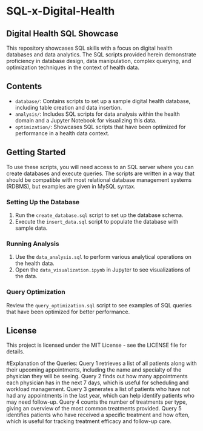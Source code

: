 # SQL-x-Digital-Health

## Digital Health SQL Showcase

This repository showcases SQL skills with a focus on digital health databases and data analytics. The SQL scripts provided herein demonstrate proficiency in database design, data manipulation, complex querying, and optimization techniques in the context of health data.

## Contents

- `database/`: Contains scripts to set up a sample digital health database, including table creation and data insertion.
- `analysis/`: Includes SQL scripts for data analysis within the health domain and a Jupyter Notebook for visualizing this data.
- `optimization/`: Showcases SQL scripts that have been optimized for performance in a health data context.

## Getting Started

To use these scripts, you will need access to an SQL server where you can create databases and execute queries. The scripts are written in a way that should be compatible with most relational database management systems (RDBMS), but examples are given in MySQL syntax.

### Setting Up the Database

1. Run the `create_database.sql` script to set up the database schema.
2. Execute the `insert_data.sql` script to populate the database with sample data.

### Running Analysis

1. Use the `data_analysis.sql` to perform various analytical operations on the health data.
2. Open the `data_visualization.ipynb` in Jupyter to see visualizations of the data.

### Query Optimization

Review the `query_optimization.sql` script to see examples of SQL queries that have been optimized for better performance.

## License

This project is licensed under the MIT License - see the LICENSE file for details.

#Explanation of the Queries:
Query 1 retrieves a list of all patients along with their upcoming appointments, including the name and specialty of the physician they will be seeing.
Query 2 finds out how many appointments each physician has in the next 7 days, which is useful for scheduling and workload management.
Query 3 generates a list of patients who have not had any appointments in the last year, which can help identify patients who may need follow-up.
Query 4 counts the number of treatments per type, giving an overview of the most common treatments provided.
Query 5 identifies patients who have received a specific treatment and how often, which is useful for tracking treatment efficacy and follow-up care.
